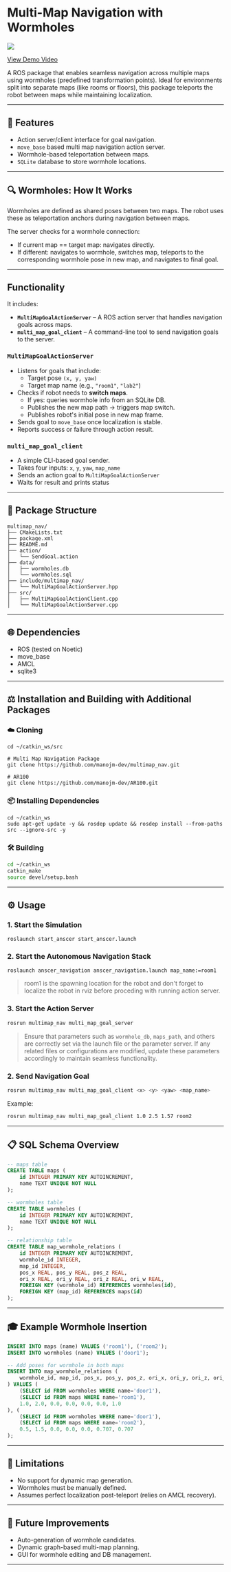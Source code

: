 # Multi-Map Navigation with Wormholes

<kbd> <img src="./media/multimap_topview.png" /> </kbd>

[View Demo Video](https://drive.google.com/file/d/12SjEAlQ3jb8CdyYlcRdcOOtHJsZIajHm/view?usp=sharing)

A ROS package that enables seamless navigation across multiple maps using wormholes (predefined transformation points). Ideal for environments split into separate maps (like rooms or floors), this package teleports the robot between maps while maintaining localization.

---

## 🚀 Features
- Action server/client interface for goal navigation.
- `move_base` based multi map navigation action server.
- Wormhole-based teleportation between maps.
- `SQLite` database to store wormhole locations.

---

## 🔍 Wormholes: How It Works
Wormholes are defined as shared poses between two maps. The robot uses these as teleportation anchors during navigation between maps.

The server checks for a wormhole connection:
- If current map == target map: navigates directly.
- If different: navigates to wormhole, switches map, teleports to the corresponding wormhole pose in new map, and navigates to final goal.

---

##  Functionality

It includes:
- **`MultiMapGoalActionServer`** – A ROS action server that handles navigation goals across maps.
- **`multi_map_goal_client`** – A command-line tool to send navigation goals to the server.

### `MultiMapGoalActionServer`

- Listens for goals that include:
  - Target pose `(x, y, yaw)`
  - Target map name (e.g., `"room1"`, `"lab2"`)
- Checks if robot needs to **switch maps**.
  - If yes: queries wormhole info from an SQLite DB.
  - Publishes the new map path → triggers map switch.
  - Publishes robot's initial pose in new map frame.
- Sends goal to `move_base` once localization is stable.
- Reports success or failure through action result.

### `multi_map_goal_client`

- A simple CLI-based goal sender.
- Takes four inputs: `x`, `y`, `yaw`, `map_name`
- Sends an action goal to `MultiMapGoalActionServer`
- Waits for result and prints status

---

## 📂 Package Structure
```
multimap_nav/
├── CMakeLists.txt
├── package.xml
├── README.md              
├── action/
│   └── SendGoal.action   
├── data/
│   ├── wormholes.db     
│   └── wormholes.sql    
├── include/multimap_nav/
│   └── MultiMapGoalActionServer.hpp
├── src/
│   ├── MultiMapGoalActionClient.cpp
│   └── MultiMapGoalActionServer.cpp
```

---


## 🌐 Dependencies
- ROS (tested on Noetic)
- move_base
- AMCL
- sqlite3

---

## ⚖️ Installation and Building with Additional Packages

### ☁️ Cloning 

```
cd ~/catkin_ws/src

# Multi Map Navigation Package
git clone https://github.com/manojm-dev/multimap_nav.git

# AR100
git clone https://github.com/manojm-dev/AR100.git
```

### 📦 Installing Dependencies

```
cd ~/catkin_ws
sudo apt-get update -y && rosdep update && rosdep install --from-paths src --ignore-src -y
```

### 🛠️ Building

```bash
cd ~/catkin_ws
catkin_make
source devel/setup.bash
```

---


## ⚙️ Usage

### 1. Start the Simulation

```
roslaunch start_anscer start_anscer.launch
```

### 2. Start the Autonomous Navigation Stack
```
roslaunch anscer_navigation anscer_navigation.launch map_name:=room1
```
> room1 is the spawning location for the robot and don't forget to localize the robot in rviz before proceding with running action server.

### 3. Start the Action Server
```bash
rosrun multimap_nav multi_map_goal_server
```
> Ensure that parameters such as `wormhole_db`, `maps_path`, and others are correctly set via the launch file or the parameter server. If any related files or configurations are modified, update these parameters accordingly to maintain seamless functionality.

### 2. Send Navigation Goal
```bash
rosrun multimap_nav multi_map_goal_client <x> <y> <yaw> <map_name>
```

Example:
```bash
rosrun multimap_nav multi_map_goal_client 1.0 2.5 1.57 room2
```

---


## 📋 SQL Schema Overview

```sql
-- maps table
CREATE TABLE maps (
    id INTEGER PRIMARY KEY AUTOINCREMENT,
    name TEXT UNIQUE NOT NULL
);

-- wormholes table
CREATE TABLE wormholes (
    id INTEGER PRIMARY KEY AUTOINCREMENT,
    name TEXT UNIQUE NOT NULL
);

-- relationship table
CREATE TABLE map_wormhole_relations (
    id INTEGER PRIMARY KEY AUTOINCREMENT,
    wormhole_id INTEGER,
    map_id INTEGER,
    pos_x REAL, pos_y REAL, pos_z REAL,
    ori_x REAL, ori_y REAL, ori_z REAL, ori_w REAL,
    FOREIGN KEY (wormhole_id) REFERENCES wormholes(id),
    FOREIGN KEY (map_id) REFERENCES maps(id)
);
```

---

## 🎓 Example Wormhole Insertion
```sql
INSERT INTO maps (name) VALUES ('room1'), ('room2');
INSERT INTO wormholes (name) VALUES ('door1');

-- Add poses for wormhole in both maps
INSERT INTO map_wormhole_relations (
    wormhole_id, map_id, pos_x, pos_y, pos_z, ori_x, ori_y, ori_z, ori_w
) VALUES (
    (SELECT id FROM wormholes WHERE name='door1'),
    (SELECT id FROM maps WHERE name='room1'),
    1.0, 2.0, 0.0, 0.0, 0.0, 0.0, 1.0
), (
    (SELECT id FROM wormholes WHERE name='door1'),
    (SELECT id FROM maps WHERE name='room2'),
    0.5, 1.5, 0.0, 0.0, 0.0, 0.707, 0.707
);
```

---


## 🚫 Limitations
- No support for dynamic map generation.
- Wormholes must be manually defined.
- Assumes perfect localization post-teleport (relies on AMCL recovery).


---


## 📅 Future Improvements
- Auto-generation of wormhole candidates.
- Dynamic graph-based multi-map planning.
- GUI for wormhole editing and DB management.

---

